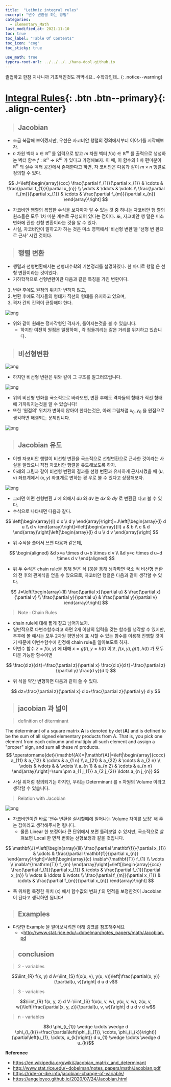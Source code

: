 ```yaml
---
title:  "Leibniz integral rules"
excerpt: "변수 변환을 하는 방법"
categories:
  - Elementary_Math
last_modified_at: 2021-11-10
toc: true
toc_label: "Table Of Contents"
toc_icon: "cog"
toc_sticky: true

use_math: true
typora-root-url: ../../../../hana-dool.github.io
---
```


 졸업하고 한참 지나니까 기초적인것도 까먹네요.. 수학과인데.. 
{: .notice--warning}

# [Integral Rules](#link){: .btn .btn--primary}{: .align-center}

> ## Jacobian

- 조금 복잡해 보이겠지만, 우선은 자코비안 행렬의 정의에서부터 이야기를 시작해보자.
- $n$ 차원 벡터 $x \in \mathbb{R}^{n}$ 를 입력으로 받고 $m$ 차원 벡터 $f(x) \in \mathbb{R}^{m}$ 를 출력으로 생성하는 벡터 함수 $f: \mathbb{R}^{n} \rightarrow \mathbb{R}^{m}$ 가 있다고 가정해보자. 이 때, 이 함수의 1 차 편미분이 $\mathbb{R}^{n}$ 의 실수 벡터 공간에서 존재한다고 하면, 자 코비안은 다음과 같이 $m \times n$ 행렬로 정의할 수 있다.

$$
J=\left[\begin{array}{ccc}
\frac{\partial f_{1}}{\partial x_{1}} & \cdots & \frac{\partial f_{1}}{\partial x_{n}} \\
\vdots & \ddots & \vdots \\
\frac{\partial f_{m}}{\partial x_{1}} & \cdots & \frac{\partial f_{m}}{\partial x_{n}}
\end{array}\right]
$$

- 자코비안 행렬의 복잡한 수식을 보자마자 알 수 있는 것 중 하나는 자코비안 행 렬의 원소들은 모두 1차 미분 계수로 구성되어 있다는 점이다. 또, 자코비안 행 렬은 미소 변화에 관한 선형 변환이라는 것을 알 수 있다.
- 사실, 자코비안이 말하고자 하는 것은 미소 영역에서 '비선형 변환'을 '선형 변 환으로 근사' 시킨 것이다.

> ## 행렬 변환

- 행렬과 선형변환에서는 선형대수학의 기본정리를 설명하였다. 한 마디로 행렬 은 선형 변환이라는 것이었다.
- 기하학적으로 선형변환이란 다음과 같은 특징을 가진 변환이다.

1. 변환 후에도 원점의 위치가 변하지 않고,
2. 변환 후에도 격자들의 형태가 직선의 형태를 유지하고 있으며,
3. 격자 간의 간격이 균등해야 한다.

![png](/assets/images/Stat/102_1.png)

- 위와 같이 원래는 정사각형인 격자가, 틀어지는것을 볼 수 있습니다. 
  - 하지만 여전히 원점은 일정하며 , 각 점들끼리는 같은 거리를 위지하고 있습니다.

> ## 비선형변환

![png](/assets/images/Stat/102_2.png)

- 하지만 비선형 변환은 위와 같이 그 구조를 일그러뜨립니다. 

![png](/assets/images/Stat/102_3.png)

- 위의 비선형 변화를 국소적으로 바라보면, 변환 후에도 격자들의 형태가 직선 형태에 가까워지는것을 알 수 있습니다! 
- 또한 '원점의' 위치가 변하지 않아야 한다는것은, 아래 그림처럼 $x_0, y_0$ 을 원점으로 생각하면 해결되는 문제입니다.

![png](/assets/images/Stat/102_4.png)

> ## Jacobian 유도

- 이젠 자코비안 행렬이 비선형 변환을 국소적으로 선형변환으로 근사한 것이라는 사실을 알았으니 직접 자코비안 행렬을 유도해보도록 하자.
- 아래의 그림과 같이 비선형 변환의 결과를 선형 변환과 유사하게 근사시켰을 때 $(u, v)$ 좌표계에서 $(x, y)$ 좌표계로 변하는 경 우로 볼 수 있다고 상정해보자.

![png](/assets/images/Stat/102_5.png)

- 그러면 어떤 선형변환 $J$ 에 의해서 $d u$ 와 $d v$ 는 $d x$ 와 $d y$ 로 변환된 다고 볼 수 있다.
- 수식으로 나타내면 다음과 같다.

$$
\left[\begin{array}{l}
d x \\
d y
\end{array}\right]=J\left[\begin{array}{l}
d u \\
d v
\end{array}\right]=\left[\begin{array}{ll}
a & b \\
c & d
\end{array}\right]\left[\begin{array}{l}
d u \\
d v
\end{array}\right]
$$

- 위 수식을 풀어서 쓰면 다음과 같은데,

$$
\begin{aligned}
&d x=a \times d u+b \times d v \\
&d y=c \times d u+d \times d v
\end{aligned}
$$

- 위 두 수식은 chain rule을 통해 얻은 식 (3)을 통해 생각하면 국소 적 비선형 변환의 전 후의 관계식을 얻을 수 있으므로, 자코비안 행렬은 다음과 같이 생각할 수 있다.

$$
J=\left[\begin{array}{ll}
\frac{\partial x}{\partial u} & \frac{\partial x}{\partial v} \\
\frac{\partial y}{\partial u} & \frac{\partial y}{\partial v}
\end{array}\right]
$$

> Note : Chain Rules

- chain rule에 대해 짧게 짚고 넘어가보자.
- 일반적으로 다변수함수라고 하면 2개 이상의 입력을 갖는 함수를 생각할 수 있지만, 추후에 볼 예시는 모두 2차원 평면상에 표 시할 수 있는 함수를 이용해 진행할 것이기 때문에 이변수함수에 한정해 chain rule을 알아보도록 하자.
- 이변수 함수 $z=f(x, y)$ 에 대해 $x=g(t), y=h(t)$ 이고, $f(x, y), g(t), h(t)$ 가 모두 미분 가능한 함수이면

$$
\frac{d z}{d t}=\frac{\partial z}{\partial x} \frac{d x}{d t}+\frac{\partial z}{\partial y} \frac{d y}{d t}
$$

- 위 식을 약간 변형하면 다음과 같이 쓸 수 있다.

$$
dz=\frac{\partial z}{\partial x} d x+\frac{\partial z}{\partial y} d y
$$

> ## jacobian 과 넓이

> definition of diterminant

The determinant of a square matrix $\mathbf{A}$ is denoted by $\operatorname{det}(\mathbf{A})$ and is defined to be the sum of all signed elementary products from A. That is, you pick one element from each coloumn and multiply all such element and assign a "proper" sign, and sum all these $n !$ products.
$$
\operatorname{det}(\mathbf{A})=|\mathbf{A}|=\left|\begin{array}{cccc}
a_{11} & a_{12} & \cdots & a_{1 n} \\
a_{21} & a_{22} & \cdots & a_{2 n} \\
\vdots & \vdots & & \vdots \\
a_{n 1} & a_{n 2} & \cdots & a_{n n}
\end{array}\right|=\sum \pm a_{1 j_{1}} a_{2 j_{2}} \ldots a_{n j_{n}}
$$

- 사실 위처럼 정의되기는 하지만, 우리는 Determinant 를 n 차원의 Volume 이라고 생각할 수 있습니다.

> Relation with Jacobian

![png](/assets/images/Stat/102_6.png)

- 자코비안이란 바로 '변수 변환을 실시할떄에 일어나는 Volume 차이를 보정' 해 주는 값이라고 생각해주시면 됩니다. 
  - 물론 Linear 한 보정이라 큰 단위에서 보면 틀려보일 수 있지만, 국소적으로 살펴보면 Local 한 면적 변화는 선형보정과 같을 것입니다.

$$
\mathbf{J}=\left[\begin{array}{lll}
\frac{\partial \mathbf{f}}{\partial x_{1}} & \cdots & \frac{\partial \mathbf{f}}{\partial x_{n}}
\end{array}\right]=\left[\begin{array}{c}
\nabla^{\mathbf{T}} f_{1} \\
\vdots \\
\nabla^{\mathrm{T}} f_{m}
\end{array}\right]=\left[\begin{array}{ccc}
\frac{\partial f_{1}}{\partial x_{1}} & \cdots & \frac{\partial f_{1}}{\partial x_{n}} \\
\vdots & \ddots & \vdots \\
\frac{\partial f_{m}}{\partial x_{1}} & \cdots & \frac{\partial f_{m}}{\partial x_{n}}
\end{array}\right]
$$

- 즉 위처럼 특정한 위치 ($x$) 에서 함수값의 변화 $f$ 의 면적을 보정한것이 Jacobian 이 된다고 생각하면 됩니다!

> ## Examples

- 다양한 Example 을 알아보시려면 아래 링크를 참조해주세요 
  - <http://www.stat.rice.edu/~dobelman/notes_papers/math/Jacobian.pd

> ## conclusion

> 2 - variables

$$\iint_{R} f(x, y) d A=\iint_{S} f(x(u, v), y(u, v))\left|\frac{\partial(x, y)}{\partial(u, v)}\right| d u d v$$

> 3 - variables

$$\iiint_{R} f(x, y, z) d V=\iiint_{S} f(x(u, v, w), y(u, v, w), z(u, v, w))\left|\frac{\partial(x, y, z)}{\partial(u, v, w)}\right| d u d v d w$$

> n - variables

$$d \phi_{i_{1}} \wedge \cdots \wedge d \phi_{i_{k}}=\frac{\partial\left(\phi_{i_{1}}, \cdots, \phi_{i_{k}}\right)}{\partial\left(u_{1}, \cdots, u_{k}\right)} d u_{1} \wedge \cdots \wedge d u_{k}$$



**Reference**

- <https://en.wikipedia.org/wiki/Jacobian_matrix_and_determinant>
- <http://www.stat.rice.edu/~dobelman/notes_papers/math/Jacobian.pdf>
- <https://ride-or-die.info/jacobian-change-of-variable/>
- <https://angeloyeo.github.io/2020/07/24/Jacobian.html>





